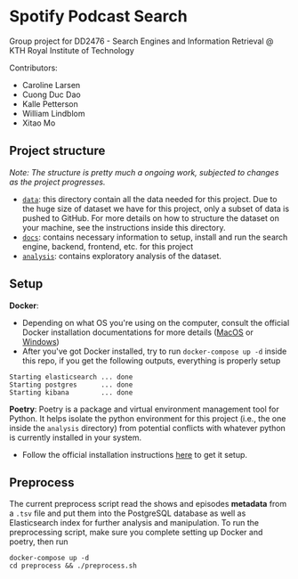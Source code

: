 # Spotify Podcast Search

Group project for DD2476 - Search Engines and Information Retrieval @ KTH Royal Institute of Technology

Contributors:
- Caroline Larsen
- Cuong Duc Dao
- Kalle Petterson
- William Lindblom
- Xitao Mo

## Project structure

_Note: The structure is pretty much a ongoing work, subjected to changes as the project progresses._

- [`data`](./data): this directory contain all the data needed for this project. Due to the huge size of dataset we have for this project, only a subset of data is pushed to GitHub. For more details on how to structure the dataset on your machine, see the instructions inside this directory.
- [`docs`](./docs): contains necessary information to setup, install and run the search engine, backend, frontend, etc. for this project
- [`analysis`](./analysis): contains exploratory analysis of the dataset.


## Setup

**Docker**:
- Depending on what OS you're using on the computer, consult the official Docker installation documentations for more details ([MacOS](https://docs.docker.com/docker-for-mac/install/) or [Windows](https://docs.docker.com/docker-for-windows/install/))
- After you've got Docker installed, try to run `docker-compose up -d` inside this repo, if you get the following outputs, everything is properly setup
```
Starting elasticsearch ... done
Starting postgres      ... done
Starting kibana        ... done
```

**Poetry**:
Poetry is a package and virtual environment management tool for Python. It helps isolate the python environment for this project (i.e., the one inside the `analysis` directory) from potential conflicts with whatever python is currently installed in your system.
- Follow the official installation instructions [here](https://python-poetry.org/docs/#installation) to get it setup.

## Preprocess

The current preprocess script read the shows and episodes **metadata** from a `.tsv` file and put them into the PostgreSQL database as well as Elasticsearch index for further analysis and manipulation. To run the preprocessing script, make sure you complete setting up Docker and poetry, then run
```shell
docker-compose up -d
cd preprocess && ./preprocess.sh
```
